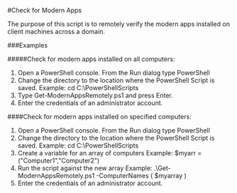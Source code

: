 #Check for Modern Apps

The purpose of this script is to remotely verify the modern apps installed on client machines across a domain.

###Examples

#####Check for modern apps installed on all computers:

1. Open a PowerShell console.
    From the Run dialog type PowerShell
2. Change the directory to the location where the PowerShell Script is saved.
    Example: cd C:\PowerShellScripts
3. Type Get-ModernAppsRemotely.ps1 and press Enter.
3. Enter the credentials of an administrator account.

####Check for modern apps installed on specified computers:

1. Open a PowerShell console.
    From the Run dialog type PowerShell
2. Change the directory to the location where the PowerShell Script is saved.
    Example: cd C:\PowerShellScripts
3. Create a variable for an array of computers
    Example: $myarr = ("Computer1","Computer2")
4. Run the script against the new array
    Example: .\Get-ModernAppsRemotely.ps1 -ComputerNames ( $myarray )
5. Enter the credentials of an administrator account.


